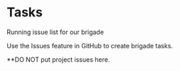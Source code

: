 Tasks
=====

Running issue list for our brigade

Use the Issues feature in GitHub to create brigade tasks.

**DO NOT put project issues here.
